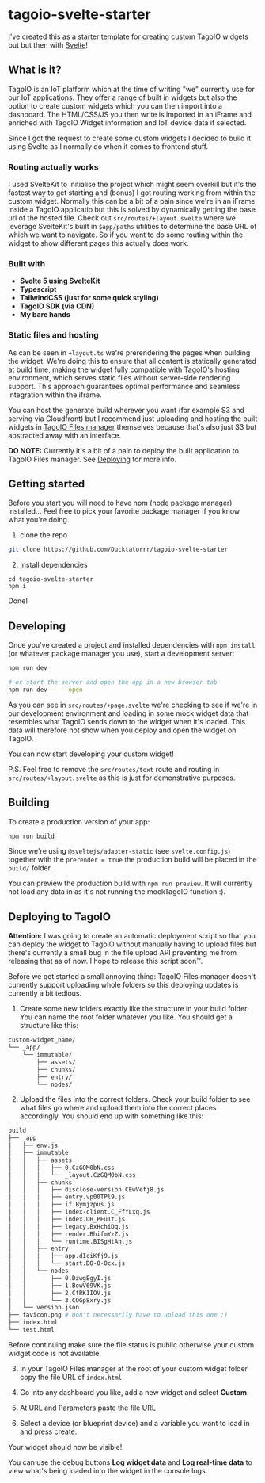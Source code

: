 # tagoio-svelte-starter

I've created this as a starter template for creating custom [TagoIO](https://tago.io/) widgets but but then with [Svelte](https://svelte.dev/docs/kit/creating-a-project)!

## What is it?

TagoIO is an IoT platform which at the time of writing "we" currently use for our IoT applications. They offer a range of built in widgets but also the option to create custom widgets which you can then import into a dashboard. The HTML/CSS/JS you then write is imported in an iFrame and enriched with TagoIO Widget information and IoT device data if selected.

Since I got the request to create some custom widgets I decided to build it using Svelte as I normally do when it comes to frontend stuff.

### Routing actually works

I used SvelteKit to initialise the project which might seem overkill but it's the fastest way to get starting and (bonus) I got routing working from within the custom widget. Normally this can be a bit of a pain since we're in an iFrame inside a TagoIO applicatio but this is solved by dynamically getting the base url of the hosted file. Check out `src/routes/+layout.svelte` where we leverage SvelteKit's built in `$app/paths` utilities to determine the base URL of which we want to navigate. So if you want to do some routing within the widget to show different pages this actually does work.

### Built with

- **Svelte 5 using SvelteKit**
- **Typescript**
- **TailwindCSS (just for some quick styling)**
- **TagoIO SDK (via CDN)**
- **My bare hands**

### Static files and hosting

As can be seen in `+layout.ts` we're prerendering the pages when building the widget. We're doing this to ensure that all content is statically generated at build time, making the widget fully compatible with TagoIO's hosting environment, which serves static files without server-side rendering support. This approach guarantees optimal performance and seamless integration within the iframe.

You can host the generate build wherever you want (for example S3 and serving via Cloudfront) but I recommend just uploading and hosting the built widgets in [TagoIO Files manager](https://help.tago.io/portal/en/kb/articles/127-files) themselves because that's also just S3 but abstracted away with an interface.

**DO NOTE:** Currently it's a bit of a pain to deploy the built application to TagoIO Files manager. See [Deploying](#deploying) for more info.

## Getting started

Before you start you will need to have npm (node package manager) installed... Feel free to pick your favorite package manager if you know what you're doing.

1. clone the repo

```bash
git clone https://github.com/Ducktatorrr/tagoio-svelte-starter
```

2. Install dependencies

```
cd tagoio-svelte-starter
npm i
```

Done!

## Developing

Once you've created a project and installed dependencies with `npm install` (or whatever package manager you use), start a development server:

```bash
npm run dev

# or start the server and open the app in a new browser tab
npm run dev -- --open
```

As you can see in `src/routes/+page.svelte` we're checking to see if we're in our development environment and loading in some mock widget data that resembles what TagoIO sends down to the widget when it's loaded. This data will therefore not show when you deploy and open the widget on TagoIO.

You can now start developing your custom widget!

P.S. Feel free to remove the `src/routes/text` route and routing in `src/routes/+layout.svelte` as this is just for demonstrative purposes.

## Building

To create a production version of your app:

```bash
npm run build
```

Since we're using `@sveltejs/adapter-static` (see `svelte.config.js`) together with the `prerender = true` the production build will be placed in the `build/` folder.

You can preview the production build with `npm run preview`. It will currently not load any data in as it's not running the mockTagoIO function :).

## Deploying to TagoIO

**Attention:** I was going to create an automatic deployment script so that you can deploy the widget to TagoIO without manually having to upload files but there's currently a small bug in the file upload API preventing me from releasing that as of now. I hope to release this script soon:tm:.

Before we get started a small annoying thing: TagoIO Files manager doesn't currently support uploading whole folders so this deploying updates is currently a bit tedious.

1. Create some new folders exactly like the structure in your build folder. You can name the root folder whatever you like. You should get a structure like this:

```bash
custom-widget_name/
└── _app/
    └── immutable/
        ├── assets/
        ├── chunks/
        ├── entry/
        └── nodes/
```

2. Upload the files into the correct folders. Check your build folder to see what files go where and upload them into the correct places accordingly. You should end up with something like this:

```bash
build
├── _app
│   ├── env.js
│   ├── immutable
│   │   ├── assets
│   │   │   ├── 0.CzGQM0bN.css
│   │   │   └── _layout.CzGQM0bN.css
│   │   ├── chunks
│   │   │   ├── disclose-version.CEwVefj8.js
│   │   │   ├── entry.vp00TPl9.js
│   │   │   ├── if.Bymjzpus.js
│   │   │   ├── index-client.C_FfYLxq.js
│   │   │   ├── index.DH_PEu1t.js
│   │   │   ├── legacy.BxHchiDq.js
│   │   │   ├── render.BhifmYzZ.js
│   │   │   └── runtime.BISgHtAn.js
│   │   ├── entry
│   │   │   ├── app.dIciKfj9.js
│   │   │   └── start.DO-0-Ocx.js
│   │   └── nodes
│   │       ├── 0.DzwgEgyI.js
│   │       ├── 1.BowV69VK.js
│   │       ├── 2.CfRK1IOV.js
│   │       └── 3.COGp8xry.js
│   └── version.json
├── favicon.png # Don't necessarily have to upload this one ;)
├── index.html
└── test.html
```

Before continuing make sure the file status is public otherwise your custom widget code is not available.

3. In your TagoIO Files manager at the root of your custom widget folder copy the file URL of `index.html`

4. Go into any dashboard you like, add a new widget and select **Custom**.

5. At URL and Parameters paste the file URL

6. Select a device (or blueprint device) and a variable you want to load in and press create.

Your widget should now be visible!

You can use the debug buttons **Log widget data** and **Log real-time data** to view what's being loaded into the widget in the console logs.
